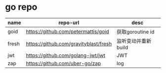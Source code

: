 # go repo

| name  | repo-url                                | desc                |
| ----- | --------------------------------------- | ------------------- |
| goid  | <https://github.com/petermattis/goid>   | 获取goroutine id    |
| fresh | <https://github.com/gravityblast/fresh> | 监听变动并重新build |
| jwt   | <https://github.com/golang-jwt/jwt>     | JWT                 |
| zap   | <https://github.com/uber-go/zap>        | log                 |